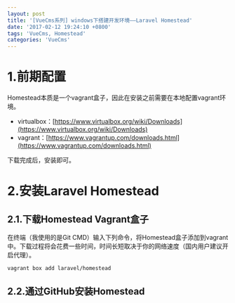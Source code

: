 ```yaml
---
layout: post
title: '[VueCms系列] windows下搭建开发环境——Laravel Homestead'
date: '2017-02-12 19:24:10 +0800'
tags: 'VueCms, Homestead'
categories: 'VueCms'
---
```

# 1.前期配置
Homestead本质是一个vagrant盒子，因此在安装之前需要在本地配置vagrant环境。

* virtualbox：[https://www.virtualbox.org/wiki/Downloads](https://www.virtualbox.org/wiki/Downloads)
* vagrant：[https://www.vagrantup.com/downloads.html](https://www.vagrantup.com/downloads.html)

下载完成后，安装即可。

# 2.安装Laravel Homestead
## 2.1.下载Homestead Vagrant盒子
在终端（我使用的是Git CMD）输入下列命令，将Homestead盒子添加到vagrant中。下载过程将会花费一些时间，时间长短取决于你的网络速度（国内用户建议开启代理）。

    vagrant box add laravel/homestead

## 2.2.通过GitHub安装Homestead